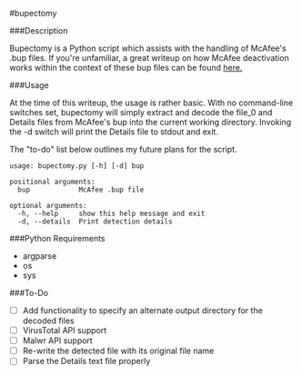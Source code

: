 #bupectomy

###Description

Bupectomy is a Python script which assists with the handling of McAfee's .bup files. If you're unfamiliar, a great writeup on how McAfee deactivation works within the context of these bup files can be found [here.](http://blog.opensecurityresearch.com/2012/07/unbup-mcafee-bup-extractor-for-linux.html)

###Usage

At the time of this writeup, the usage is rather basic. With no command-line switches set, bupectomy will simply extract and decode the file_0 and Details files from McAfee's bup into the current working directory. Invoking the -d switch will print the Details file to stdout and exit. 

The "to-do" list below outlines my future plans for the script.

```
usage: bupectomy.py [-h] [-d] bup

positional arguments:
  bup            McAfee .bup file

optional arguments:
  -h, --help     show this help message and exit
  -d, --details  Print detection details
```

###Python Requirements

* argparse
* os
* sys

###To-Do

- [ ] Add functionality to specify an alternate output directory for the decoded files
- [ ] VirusTotal API support
- [ ] Malwr API support
- [ ] Re-write the detected file with its original file name
- [ ] Parse the Details text file properly
